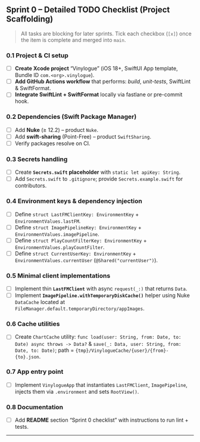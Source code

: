 ## Sprint 0 – Detailed TODO Checklist (Project Scaffolding)

> All tasks are blocking for later sprints. Tick each checkbox (`[x]`) once the item is complete and merged into `main`.

### 0.1 Project & CI setup
- [ ] **Create Xcode project** “Vinylogue” (iOS 18+, SwiftUI App template, Bundle ID `com.<org>.vinylogue`).
- [ ] **Add GitHub Actions workflow** that performs: _build_, _unit-tests_, SwiftLint & SwiftFormat.
- [ ] **Integrate SwiftLint + SwiftFormat** locally via fastlane or pre-commit hook.

### 0.2 Dependencies (Swift Package Manager)
- [ ] Add **Nuke** (≥ 12.2) – product `Nuke`.
- [ ] Add **swift-sharing** (Point-Free) – product `SwiftSharing`.
- [ ] Verify packages resolve on CI.

### 0.3 Secrets handling
- [ ] Create **`Secrets.swift` placeholder** with `static let apiKey: String`.
- [ ] Add `Secrets.swift` to `.gitignore`; provide `Secrets.example.swift` for contributors.

### 0.4 Environment keys & dependency injection
- [ ] Define `struct LastFMClientKey: EnvironmentKey` + `EnvironmentValues.lastFM`.
- [ ] Define `struct ImagePipelineKey: EnvironmentKey` + `EnvironmentValues.imagePipeline`.
- [ ] Define `struct PlayCountFilterKey: EnvironmentKey` + `EnvironmentValues.playCountFilter`.
- [ ] Define `struct CurrentUserKey: EnvironmentKey` + `EnvironmentValues.currentUser` (`@Shared("currentUser")`).

### 0.5 Minimal client implementations
- [ ] Implement thin **`LastFMClient`** with async `request(_:)` that returns `Data`.
- [ ] Implement **`ImagePipeline.withTemporaryDiskCache()`** helper using Nuke `DataCache` located at `FileManager.default.temporaryDirectory/appImages`.

### 0.6 Cache utilities
- [ ] Create `ChartCache` utility: `func load(user: String, from: Date, to: Date) async throws -> Data?` & `save(_: Data, user: String, from: Date, to: Date)`; path = `{tmp}/VinylogueCache/{user}/{from}-{to}.json`.

### 0.7 App entry point
- [ ] Implement `VinylogueApp` that instantiates `LastFMClient`, `ImagePipeline`, injects them via `.environment` and sets `RootView()`.

### 0.8 Documentation
- [ ] Add **README** section “Sprint 0 checklist” with instructions to run lint + tests.

---

